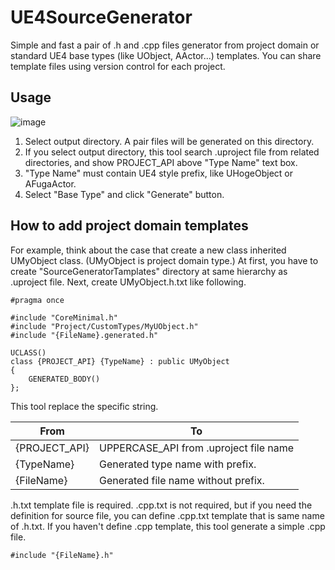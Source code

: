 # UE4SourceGenerator

Simple and fast a pair of .h and .cpp files generator from project domain or standard UE4 base types (like UObject, AActor...) templates. 
You can share template files using version control for each project.

## Usage

![image](https://user-images.githubusercontent.com/1702680/104420505-4f25f680-55bd-11eb-9697-13bf14238c01.png)

1. Select output directory. A pair files will be generated on this directory.
2. If you select output directory, this tool search .uproject file from related directories, and show PROJECT_API above "Type Name" text box.
3. "Type Name" must contain UE4 style prefix, like UHogeObject or AFugaActor.
4. Select "Base Type" and click "Generate" button. 

## How to add project domain templates

For example, think about the case that create a new class inherited UMyObject class. (UMyObject is project domain type.)
At first, you have to create "SourceGeneratorTamplates" directory at same hierarchy as .uproject file.
Next, create UMyObject.h.txt like following.

```
#pragma once

#include "CoreMinimal.h"
#include "Project/CustomTypes/MyUObject.h"
#include "{FileName}.generated.h"

UCLASS()
class {PROJECT_API} {TypeName} : public UMyObject
{
	GENERATED_BODY()
};
```

This tool replace the specific string.

| From  | To |
| ------------- | ------------- |
| {PROJECT_API}  | UPPERCASE_API from .uproject file name |
| {TypeName}  | Generated type name with prefix. |
| {FileName}  | Generated file name without prefix. |

.h.txt template file is required.
.cpp.txt is not required, but if you need the definition for source file, you can define .cpp.txt template that is same name of .h.txt.
If you haven't define .cpp template, this tool generate a simple .cpp file.

```
#include "{FileName}.h"
```
